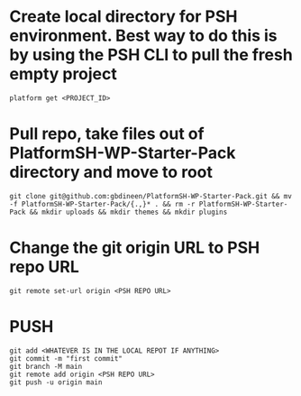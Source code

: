 # Create local directory for PSH environment. Best way to do this is by using the PSH CLI to pull the fresh empty project
    platform get <PROJECT_ID>


# Pull repo, take files out of PlatformSH-WP-Starter-Pack directory and move to root
    git clone git@github.com:gbdineen/PlatformSH-WP-Starter-Pack.git && mv -f PlatformSH-WP-Starter-Pack/{.,}* . && rm -r PlatformSH-WP-Starter-Pack && mkdir uploads && mkdir themes && mkdir plugins

# Change the git origin URL to PSH repo URL
    git remote set-url origin <PSH REPO URL>



# PUSH
    git add <WHATEVER IS IN THE LOCAL REPOT IF ANYTHING>
    git commit -m "first commit"
    git branch -M main
    git remote add origin <PSH REPO URL>
    git push -u origin main
